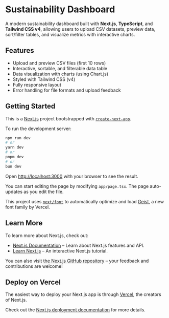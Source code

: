 # Sustainability Dashboard

A modern sustainability dashboard built with **Next.js**, **TypeScript**, and **Tailwind CSS v4**, allowing users to upload CSV datasets, preview data, sort/filter tables, and visualize metrics with interactive charts.

## Features

- Upload and preview CSV files (first 10 rows)
- Interactive, sortable, and filterable data table
- Data visualization with charts (using Chart.js)
- Styled with Tailwind CSS (v4)
- Fully responsive layout
- Error handling for file formats and upload feedback

## Getting Started

This is a [Next.js](https://nextjs.org) project bootstrapped with [`create-next-app`](https://nextjs.org/docs/app/api-reference/cli/create-next-app).

To run the development server:

```bash
npm run dev
# or
yarn dev
# or
pnpm dev
# or
bun dev
```

Open [http://localhost:3000](http://localhost:3000) with your browser to see the result.

You can start editing the page by modifying `app/page.tsx`. The page auto-updates as you edit the file.

This project uses [`next/font`](https://nextjs.org/docs/app/building-your-application/optimizing/fonts) to automatically optimize and load [Geist](https://vercel.com/font), a new font family by Vercel.

## Learn More

To learn more about Next.js, check out:

- [Next.js Documentation](https://nextjs.org/docs) – Learn about Next.js features and API.
- [Learn Next.js](https://nextjs.org/learn) – An interactive Next.js tutorial.

You can also visit [the Next.js GitHub repository](https://github.com/vercel/next.js) – your feedback and contributions are welcome!

## Deploy on Vercel

The easiest way to deploy your Next.js app is through [Vercel](https://vercel.com/new?utm_medium=default-template&filter=next.js&utm_source=create-next-app&utm_campaign=create-next-app-readme), the creators of Next.js.

Check out the [Next.js deployment documentation](https://nextjs.org/docs/app/building-your-application/deploying) for more details.